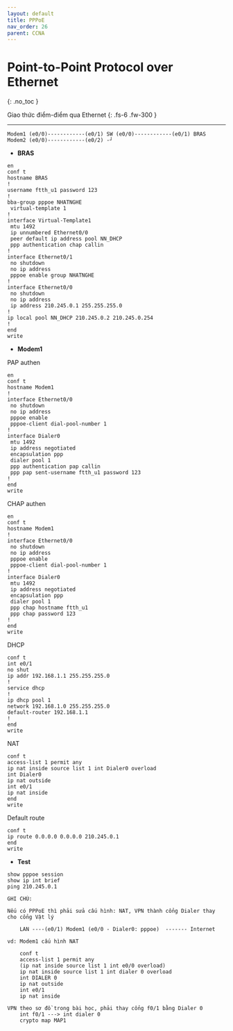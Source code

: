 ```yaml
---
layout: default
title: PPPoE
nav_order: 26
parent: CCNA
---
```


# Point-to-Point Protocol over Ethernet
{: .no_toc }

Giao thức điểm-điểm qua Ethernet
{: .fs-6 .fw-300 }

---

	Modem1 (e0/0)------------(e0/1) SW (e0/0)------------(e0/1) BRAS
	Modem2 (e0/0)------------(e0/2) -┘

* __BRAS__

```
en
conf t
hostname BRAS
!
username ftth_u1 password 123
!
bba-group pppoe NHATNGHE
 virtual-template 1
!
interface Virtual-Template1
 mtu 1492
 ip unnumbered Ethernet0/0
 peer default ip address pool NN_DHCP
 ppp authentication chap callin
!
interface Ethernet0/1
 no shutdown
 no ip address
 pppoe enable group NHATNGHE
!
interface Ethernet0/0
 no shutdown
 no ip address
 ip address 210.245.0.1 255.255.255.0
!
ip local pool NN_DHCP 210.245.0.2 210.245.0.254
!
end
write

```

* __Modem1__

PAP authen

```
en
conf t
hostname Modem1
!
interface Ethernet0/0
 no shutdown
 no ip address
 pppoe enable
 pppoe-client dial-pool-number 1
!
interface Dialer0
 mtu 1492
 ip address negotiated
 encapsulation ppp
 dialer pool 1
 ppp authentication pap callin
 ppp pap sent-username ftth_u1 password 123
!
end
write

```

CHAP authen

```
en
conf t
hostname Modem1
!
interface Ethernet0/0
 no shutdown
 no ip address
 pppoe enable
 pppoe-client dial-pool-number 1
!
interface Dialer0
 mtu 1492
 ip address negotiated
 encapsulation ppp
 dialer pool 1
 ppp chap hostname ftth_u1
 ppp chap password 123
!
end
write

```

DHCP

```
conf t
int e0/1
no shut
ip addr 192.168.1.1 255.255.255.0
!
service dhcp
!
ip dhcp pool 1
network 192.168.1.0 255.255.255.0
default-router 192.168.1.1
!
end
write

```

NAT

```
conf t
access-list 1 permit any
ip nat inside source list 1 int Dialer0 overload
int Dialer0
ip nat outside
int e0/1
ip nat inside
end
write

```

Default route

```
conf t
ip route 0.0.0.0 0.0.0.0 210.245.0.1
end
write

```

* __Test__

```
show pppoe session
show ip int brief
ping 210.245.0.1
```

```
GHI CHÚ:

Nếu có PPPoE thì phải sửa cấu hình: NAT, VPN thành cổng Dialer thay cho cổng Vật lý

	LAN ----(e0/1) Modem1 (e0/0 - Dialer0: pppoe)  ------- Internet

vd: Modem1 cấu hình NAT

	conf t
	access-list 1 permit any
	(ip nat inside source list 1 int e0/0 overload)
	ip nat inside source list 1 int dialer 0 overload
	int DIALER 0
	ip nat outside
	int e0/1
	ip nat inside
	
VPN theo sơ đồ trong bài học, phải thay cổng f0/1 bằng Dialer 0
	int f0/1 ---> int dialer 0
	crypto map MAP1
```
